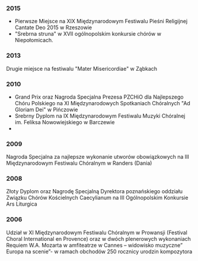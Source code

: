 ### 2015
<ul>
 <li>Pierwsze Miejsce na XIX Międzynarodowym Festiwalu Pieśni Religijnej Cantate Deo 2015 w Rzeszowie </li>
 <li>"Srebrna struna" w XVII ogólnopolskim konkursie chórów w Niepołomicach.</li>
</ul>

### 2013
Drugie miejsce na festiwalu "Mater Misericordiae" w Ząbkach

### 2010
<ul>
<li>Grand Prix oraz Nagroda Specjalna Prezesa PZCHiO dla Najlepszego Chóru Polskiego 
na XI Międzynarodowych Spotkaniach Chóralnych "Ad Gloriam Dei" w Pińczowie</li>
<li>Srebrny Dyplom na IX Międzynarodowym Festiwalu Muzyki Chóralnej im. Feliksa Nowowiejskiego w Barczewie<li>
</ul>

### 2009
Nagroda Specjalna za najlepsze wykonanie utworów obowiązkowych na 
III Międzynarodowym Festiwalu Chóralnym w Randers (Dania)

### 2008
Złoty Dyplom oraz Nagrodę Specjalną Dyrektora poznańskiego 
oddziału Związku Chórów Kościelnych Caecylianum na III Ogólnopolskim 
Konkursie Ars Liturgica

### 2006
Udział w XI Międzynarodowym Festiwalu Chóralnym w Prowansji 
(Festival Choral International en Provence) oraz w dwóch plenerowych 
wykonaniach Requiem W.A. Mozarta w amfiteatrze w Cannes – widowisko 
muzyczne” Europa na scenie”- w ramach obchodów 250 rocznicy urodzin 
kompozytora
